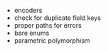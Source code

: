  * encoders
 * check for duplicate field keys
 * proper paths for errors
 * bare enums
 * parametric polymorphism
